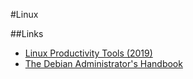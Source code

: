 #Linux

##Links

- [Linux Productivity Tools (2019)](https://www.usenix.org/sites/default/files/conference/protected-files/lisa19_maheshwari.pdf)
- [The Debian Administrator's Handbook](https://debian-handbook.info/browse/stable/)
